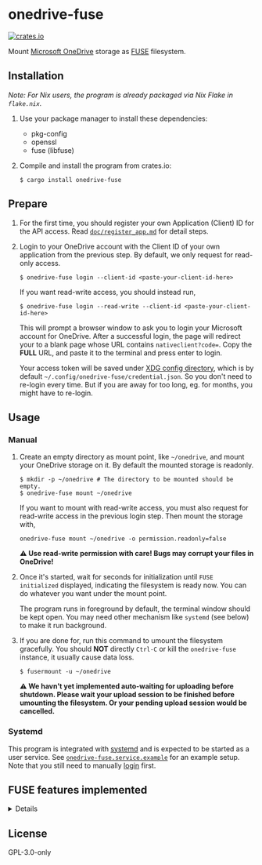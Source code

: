 # onedrive-fuse

[![crates.io](https://img.shields.io/crates/v/onedrive-fuse.svg)](https://crates.io/crates/onedrive-fuse)

Mount [Microsoft OneDrive][onedrive] storage as [FUSE] filesystem.

[onedrive]: https://products.office.com/en-us/onedrive/online-cloud-storage
[FUSE]: https://github.com/libfuse/libfuse

## Installation

*Note: For Nix users, the program is already packaged via Nix Flake in `flake.nix`.*

1.  Use your package manager to install these dependencies:
    - pkg-config
    - openssl
    - fuse (libfuse)

1.  Compile and install the program from crates.io:

    ```
    $ cargo install onedrive-fuse
    ```

## Prepare

1.  For the first time, you should register your own Application (Client) ID for the API access.
    Read [`doc/register_app.md`](./doc/register_app.md) for detail steps.

1.  Login to your OneDrive account with the Client ID of your own application from the previous step.
    By default, we only request for read-only access.

    ```
    $ onedrive-fuse login --client-id <paste-your-client-id-here>
    ```

    If you want read-write access, you should instead run,
    ```
    $ onedrive-fuse login --read-write --client-id <paste-your-client-id-here>
    ```

    This will prompt a browser window to ask you to login your Microsoft account for OneDrive.
    After a successful login, the page will redirect your to a blank page
    whose URL contains `nativeclient?code=`.
    Copy the **FULL** URL, and paste it to the terminal and press enter to login.

    Your access token will be saved under [XDG config directory][xdg-dirs],
    which is by default `~/.config/onedrive-fuse/credential.json`.
    So you don't need to re-login every time.
    But if you are away for too long, eg. for months, you might have to re-login.

    [xdg-dirs]: https://specifications.freedesktop.org/basedir-spec/basedir-spec-latest.html

## Usage

### Manual

1.  Create an empty directory as mount point, like `~/onedrive`,
    and mount your OneDrive storage on it.
    By default the mounted storage is readonly.

    ```
    $ mkdir -p ~/onedrive # The directory to be mounted should be empty.
    $ onedrive-fuse mount ~/onedrive
    ```

    If you want to mount with read-write access,
    you must also request for read-write access in the previous login step.
    Then mount the storage with,

    ```
    onedrive-fuse mount ~/onedrive -o permission.readonly=false
    ```

    **:warning: Use read-write permission with care! Bugs may corrupt your files in OneDrive!**

1.  Once it's started, wait for seconds for initialization until `FUSE initialized` displayed,
    indicating the filesystem is ready now.
    You can do whatever you want under the mount point.

    The program runs in foreground by default, the terminal window should be kept open.
    You may need other mechanism like `systemd` (see below) to make it run background.

1.  If you are done for, run this command to umount the filesystem gracefully.
    You should **NOT** directly `Ctrl-C` or kill the `onedrive-fuse` instance,
    it usually cause data loss.

    ```
    $ fusermount -u ~/onedrive
    ```

    **:warning: We havn't yet implemented auto-waiting for uploading before shutdown.
    Please wait your upload session to be finished before umounting the filesystem.
    Or your pending upload session would be cancelled.**

### Systemd

This program is integrated with [systemd] and is expected to be started as a user service.
See [`onedrive-fuse.service.example`](./onedrive-fuse.service.example)
for an example setup.
Note that you still need to manually [login](#prepare) first.

[systemd]: https://systemd.io

## FUSE features implemented

<details>

- [x] FUSE syscalls
  - [x] Read
    - [x] access
    - [x] forget
    - [x] getattr
    - [x] lookup
    - [x] open
      - [x] O_RDONLY
    - [x] opendir
    - [x] read
    - [x] readdir
    - [x] release
    - [x] releasedir
    - [x] statfs
  - [x] Write
    - [x] create
    - [x] mkdir
    - [x] open
      - [x] O_WRONLY/O_RDWR
      - [x] O_TRUNC
      - [x] O_EXCL
    - [x] rename
    - [x] rmdir
    - [x] setattr
      - [x] size
      - [x] mtime
    - [x] unlink
    - [x] write
  - [x] Other
    - destroy
    - flush
    - [x] fsync
    - [x] fsyncdir
    - init
  - Unsupported
    - bmap
    - getlk
    - getxattr
    - link
    - listxattr
    - mknod
    - readlink
    - removexattr
    - setlk
    - setxattr
    - symlink
- [x] Cache
  - [x] Statfs cache
  - [x] Inode attributes (stat) cache
  - [x] Directory tree cache
  - [x] Sync remote changes with local cache
  - [x] File read cache
  - [x] File write cache/buffer

</details>

## License

GPL-3.0-only
